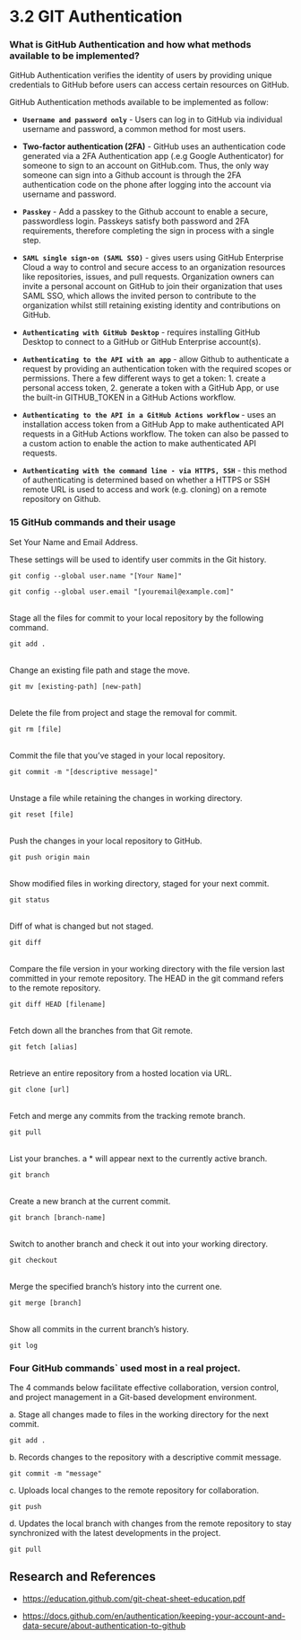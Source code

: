 # 3.2 GIT Authentication


### What is GitHub Authentication and how what methods available to be implemented?

GitHub Authentication verifies the identity of users by providing unique credentials to GitHub before users can access certain resources on GitHub.

GitHub Authentication methods available to be implemented as follow:
* **`Username and password only`** - Users can log in to GitHub via individual username and password, a common method for most users.

* **Two-factor authentication (2FA)** - GitHub uses an authentication code generated via a 2FA Authentication app (.e.g Google Authenticator) for someone to sign to an account on GitHub.com. Thus, the only way someone can sign into a Github account is through the 2FA authentication code on the phone after logging into the account via username and password.

* **`Passkey`** - Add a passkey to the Github account to enable a secure, passwordless login. Passkeys satisfy both password and 2FA requirements, therefore completing the sign in process with a single step.

* **`SAML single sign-on (SAML SSO)`** - gives users using GitHub Enterprise Cloud a way to control and secure access to an organization resources like repositories, issues, and pull requests. Organization owners can invite a personal account on GitHub to join their organization that uses SAML SSO, which allows the invited person to contribute to the organization whilst still retaining existing identity and contributions on GitHub.

* **`Authenticating with GitHub Desktop`** - requires installing GitHub Desktop to connect to a GitHub or GitHub Enterprise account(s).

* **`Authenticating to the API with an app`** - allow Github to authenticate a request by providing an authentication token with the required scopes or permissions. There a few different ways to get a token: 1. create a personal access token, 2. generate a token with a GitHub App, or use the built-in GITHUB_TOKEN in a GitHub Actions workflow.

* **`Authenticating to the API in a GitHub Actions workflow`** - uses an installation access token from a GitHub App to make authenticated API requests in a GitHub Actions workflow. The token can also be passed to a custom action to enable the action to make authenticated API requests.

* **`Authenticating with the command line - via HTTPS, SSH`** - this method of authenticating is determined based on whether a HTTPS or SSH remote URL is used to access and work (e.g. cloning) on a remote repository on Github.

### 15 GitHub commands and their usage

Set Your Name and Email Address. 

These settings will be used to identify user commits in the Git history.
```
git config --global user.name "[Your Name]"
```

```
git config --global user.email "[youremail@example.com]"
```
\
Stage all the files for commit to your local repository by the following command.
```
git add .
```
\
Change an existing file path and stage the move.
```
git mv [existing-path] [new-path]
```
\
Delete the file from project and stage the removal for commit.
```
git rm [file]
```
\
Commit the file that you’ve staged in your local repository.
```
git commit -m "[descriptive message]"
```
\
Unstage a file while retaining the changes in working directory.
```
git reset [file]
```
\
Push the changes in your local repository to GitHub.
```
git push origin main
```
\
Show modified files in working directory, staged for your next commit.
```
git status
```
\
Diff of what is changed but not staged.

```
git diff

```
\
Compare the file version in your working directory with the file version last committed in your remote repository. The HEAD in the git command refers to the remote repository.
```
git diff HEAD [filename]
```
\
Fetch down all the branches from that Git remote.
```
git fetch [alias]
```
\
Retrieve an entire repository from a hosted location via URL.
```
git clone [url]
```
\
Fetch and merge any commits from the tracking remote branch.
```
git pull
```
\
List your branches. a * will appear next to the currently active branch.
```
git branch
```
\
Create a new branch at the current commit.
```
git branch [branch-name]
```
\
Switch to another branch and check it out into your working directory.
```
git checkout
```
\
Merge the specified branch’s history into the current one.
```
git merge [branch]
```
\
Show all commits in the current branch’s history.
```
git log
```
### Four GitHub commands` used most in a real project.

The 4 commands below facilitate effective collaboration, version control, and project management in a Git-based development environment.

a. Stage all changes made to files in the working directory for the next commit.

```
git add .
```

b. Records changes to the repository with a descriptive commit message.

```
git commit -m "message"
```

c. Uploads local changes to the remote repository for collaboration.

```
git push
```

d. Updates the local branch with changes from the remote repository to stay synchronized with the latest developments in the project.
```
git pull
```

## Research and References
* https://education.github.com/git-cheat-sheet-education.pdf

* https://docs.github.com/en/authentication/keeping-your-account-and-data-secure/about-authentication-to-github
